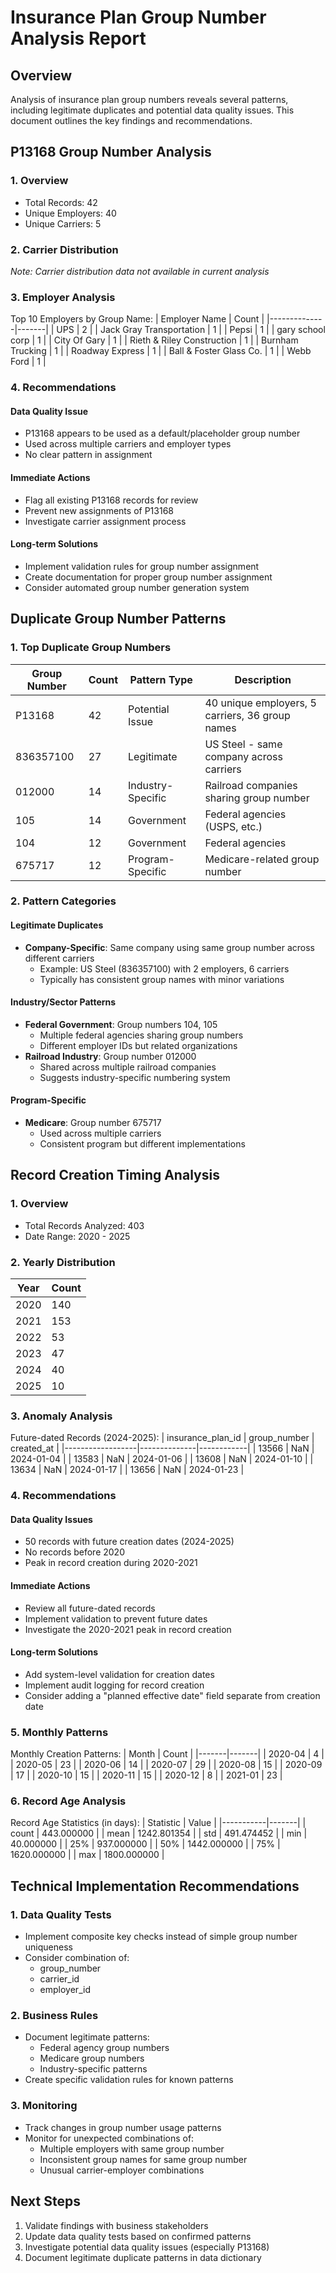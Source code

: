 # Insurance Plan Group Number Analysis Report

## Overview
Analysis of insurance plan group numbers reveals several patterns, including legitimate duplicates and potential data quality issues. This document outlines the key findings and recommendations.

## P13168 Group Number Analysis

### 1. Overview
- Total Records: 42
- Unique Employers: 40
- Unique Carriers: 5

### 2. Carrier Distribution
*Note: Carrier distribution data not available in current analysis*

### 3. Employer Analysis
Top 10 Employers by Group Name:
| Employer Name | Count |
|--------------|-------|
| UPS | 2 |
| Jack Gray Transportation | 1 |
| Pepsi | 1 |
| gary school corp | 1 |
| City Of Gary | 1 |
| Rieth & Riley Construction | 1 |
| Burnham Trucking | 1 |
| Roadway Express | 1 |
| Ball & Foster Glass Co. | 1 |
| Webb Ford | 1 |

### 4. Recommendations

#### Data Quality Issue
- P13168 appears to be used as a default/placeholder group number
- Used across multiple carriers and employer types
- No clear pattern in assignment

#### Immediate Actions
- Flag all existing P13168 records for review
- Prevent new assignments of P13168
- Investigate carrier assignment process

#### Long-term Solutions
- Implement validation rules for group number assignment
- Create documentation for proper group number assignment
- Consider automated group number generation system

## Duplicate Group Number Patterns

### 1. Top Duplicate Group Numbers
| Group Number | Count | Pattern Type | Description |
|-------------|-------|--------------|-------------|
| P13168 | 42 | Potential Issue | 40 unique employers, 5 carriers, 36 group names |
| 836357100 | 27 | Legitimate | US Steel - same company across carriers |
| 012000 | 14 | Industry-Specific | Railroad companies sharing group number |
| 105 | 14 | Government | Federal agencies (USPS, etc.) |
| 104 | 12 | Government | Federal agencies |
| 675717 | 12 | Program-Specific | Medicare-related group number |

### 2. Pattern Categories

#### Legitimate Duplicates
- **Company-Specific**: Same company using same group number across different carriers
  - Example: US Steel (836357100) with 2 employers, 6 carriers
  - Typically has consistent group names with minor variations

#### Industry/Sector Patterns
- **Federal Government**: Group numbers 104, 105
  - Multiple federal agencies sharing group numbers
  - Different employer IDs but related organizations
- **Railroad Industry**: Group number 012000
  - Shared across multiple railroad companies
  - Suggests industry-specific numbering system

#### Program-Specific
- **Medicare**: Group number 675717
  - Used across multiple carriers
  - Consistent program but different implementations

## Record Creation Timing Analysis

### 1. Overview
- Total Records Analyzed: 403
- Date Range: 2020 - 2025

### 2. Yearly Distribution
| Year | Count |
|------|-------|
| 2020 | 140 |
| 2021 | 153 |
| 2022 | 53 |
| 2023 | 47 |
| 2024 | 40 |
| 2025 | 10 |

### 3. Anomaly Analysis
Future-dated Records (2024-2025):
| insurance_plan_id | group_number | created_at |
|------------------|--------------|------------|
| 13566 | NaN | 2024-01-04 |
| 13583 | NaN | 2024-01-06 |
| 13608 | NaN | 2024-01-10 |
| 13634 | NaN | 2024-01-17 |
| 13656 | NaN | 2024-01-23 |

### 4. Recommendations

#### Data Quality Issues
- 50 records with future creation dates (2024-2025)
- No records before 2020
- Peak in record creation during 2020-2021

#### Immediate Actions
- Review all future-dated records
- Implement validation to prevent future dates
- Investigate the 2020-2021 peak in record creation

#### Long-term Solutions
- Add system-level validation for creation dates
- Implement audit logging for record creation
- Consider adding a "planned effective date" field separate from creation date

### 5. Monthly Patterns
Monthly Creation Patterns:
| Month | Count |
|-------|-------|
| 2020-04 | 4 |
| 2020-05 | 23 |
| 2020-06 | 14 |
| 2020-07 | 29 |
| 2020-08 | 15 |
| 2020-09 | 17 |
| 2020-10 | 15 |
| 2020-11 | 15 |
| 2020-12 | 8 |
| 2021-01 | 23 |

### 6. Record Age Analysis
Record Age Statistics (in days):
| Statistic | Value |
|-----------|-------|
| count | 443.000000 |
| mean | 1242.801354 |
| std | 491.474452 |
| min | 40.000000 |
| 25% | 937.000000 |
| 50% | 1442.000000 |
| 75% | 1620.000000 |
| max | 1800.000000 |

## Technical Implementation Recommendations

### 1. Data Quality Tests
- Implement composite key checks instead of simple group number uniqueness
- Consider combination of:
  - group_number
  - carrier_id
  - employer_id

### 2. Business Rules
- Document legitimate patterns:
  - Federal agency group numbers
  - Medicare group numbers
  - Industry-specific patterns
- Create specific validation rules for known patterns

### 3. Monitoring
- Track changes in group number usage patterns
- Monitor for unexpected combinations of:
  - Multiple employers with same group number
  - Inconsistent group names for same group number
  - Unusual carrier-employer combinations

## Next Steps
1. Validate findings with business stakeholders
2. Update data quality tests based on confirmed patterns
3. Investigate potential data quality issues (especially P13168)
4. Document legitimate duplicate patterns in data dictionary 